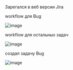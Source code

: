 
Зарегался в веб версии Jira    

workflow для Bug    

![image](https://github.com/user-attachments/assets/c7e0836f-b1ae-421a-a38e-1c8f044d19ce)

workflow для остальных задач    

![image](https://github.com/user-attachments/assets/e94148c2-9324-4539-a56b-67e38f5abc76)

создал задачу Bug   

![image](https://github.com/user-attachments/assets/d0853779-1086-45b0-81a4-5d532f577089)
